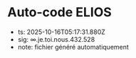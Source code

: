 # Auto-code ELIOS
- ts: 2025-10-16T05:17:31.880Z
- sig: ∞.je.toi.nous.432.528
- note: fichier généré automatiquement